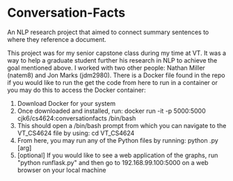 # Conversation-Facts
An NLP research project that aimed to connect summary sentences to where they reference a document.

This project was for my senior capstone class during my time at VT. It was a way to help a graduate student further his research in NLP to achieve the goal mentioned above. I worked with two other people: Nathan Miller (natem8) and Jon Marks (jdm2980). There is a Docker file found in the repo if you would like to run the get the code from here to run in a container or you may do this to access the Docker container:

1.  Download Docker for your system
2.  Once downloaded and installed, run: docker run -it -p 5000:5000 cjk6/cs4624:conversationfacts /bin/bash
3.  This should open a /bin/bash prompt from which you can navigate to the VT_CS4624 file by using: cd VT_CS4624
4.  From here, you may run any of the Python files by running: python <filename>.py [arg]
5.  [optional] If you would like to see a web application of the graphs, run "python runflask.py" and then go to 192.168.99.100:5000 on a web browser on your local machine
